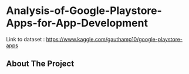 # Analysis-of-Google-Playstore-Apps-for-App-Development

Link to dataset : https://www.kaggle.com/gauthamp10/google-playstore-apps

## About The Project
